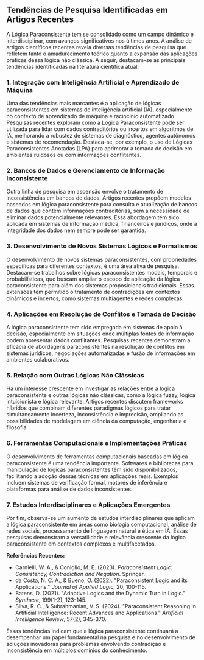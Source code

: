 
## Tendências de Pesquisa Identificadas em Artigos Recentes

A Lógica Paraconsistente tem se consolidado como um campo dinâmico e interdisciplinar, com avanços significativos nos últimos anos. A análise de artigos científicos recentes revela diversas tendências de pesquisa que refletem tanto o amadurecimento teórico quanto a expansão das aplicações práticas dessa lógica não clássica. A seguir, destacam-se as principais tendências identificadas na literatura científica atual:

### 1. **Integração com Inteligência Artificial e Aprendizado de Máquina**

Uma das tendências mais marcantes é a aplicação de lógicas paraconsistentes em sistemas de inteligência artificial (IA), especialmente no contexto de aprendizado de máquina e raciocínio automatizado. Pesquisas recentes exploram como a Lógica Paraconsistente pode ser utilizada para lidar com dados contraditórios ou incertos em algoritmos de IA, melhorando a robustez de sistemas de diagnóstico, agentes autônomos e sistemas de recomendação. Destaca-se, por exemplo, o uso de Lógicas Paraconsistentes Anotadas (LPA) para aprimorar a tomada de decisão em ambientes ruidosos ou com informações conflitantes.

### 2. **Bancos de Dados e Gerenciamento de Informação Inconsistente**

Outra linha de pesquisa em ascensão envolve o tratamento de inconsistências em bancos de dados. Artigos recentes propõem modelos baseados em lógica paraconsistente para consulta e atualização de bancos de dados que contêm informações contraditórias, sem a necessidade de eliminar dados potencialmente relevantes. Essa abordagem tem sido aplicada em sistemas de informação médica, financeiros e jurídicos, onde a integridade dos dados nem sempre pode ser garantida.

### 3. **Desenvolvimento de Novos Sistemas Lógicos e Formalismos**

O desenvolvimento de novos sistemas paraconsistentes, com propriedades específicas para diferentes contextos, é uma área ativa de pesquisa. Destacam-se trabalhos sobre lógicas paraconsistentes modais, temporais e probabilísticas, que buscam ampliar o escopo de aplicação da lógica paraconsistente para além dos sistemas proposicionais tradicionais. Essas extensões têm permitido o tratamento de contradições em contextos dinâmicos e incertos, como sistemas multiagentes e redes complexas.

### 4. **Aplicações em Resolução de Conflitos e Tomada de Decisão**

A lógica paraconsistente tem sido empregada em sistemas de apoio à decisão, especialmente em situações onde múltiplas fontes de informação podem apresentar dados conflitantes. Pesquisas recentes demonstram a eficácia de abordagens paraconsistentes na resolução de conflitos em sistemas jurídicos, negociações automatizadas e fusão de informações em ambientes colaborativos.

### 5. **Relação com Outras Lógicas Não Clássicas**

Há um interesse crescente em investigar as relações entre a lógica paraconsistente e outras lógicas não clássicas, como a lógica fuzzy, lógica intuicionista e lógica relevante. Artigos recentes discutem frameworks híbridos que combinam diferentes paradigmas lógicos para tratar simultaneamente incerteza, inconsistência e imprecisão, ampliando as possibilidades de modelagem em ciência da computação, engenharia e filosofia.

### 6. **Ferramentas Computacionais e Implementações Práticas**

O desenvolvimento de ferramentas computacionais baseadas em lógica paraconsistente é uma tendência importante. Softwares e bibliotecas para manipulação de lógicas paraconsistentes têm sido disponibilizados, facilitando a adoção dessas técnicas em aplicações reais. Exemplos incluem sistemas de verificação formal, motores de inferência e plataformas para análise de dados inconsistentes.

### 7. **Estudos Interdisciplinares e Aplicações Emergentes**

Por fim, observa-se um aumento de estudos interdisciplinares que aplicam a lógica paraconsistente em áreas como biologia computacional, análise de redes sociais, processamento de linguagem natural e ética em IA. Essas pesquisas demonstram a versatilidade e relevância crescente da lógica paraconsistente em contextos complexos e multifacetados.



**Referências Recentes:**

- Carnielli, W. A., & Coniglio, M. E. (2023). *Paraconsistent Logic: Consistency, Contradiction and Negation*. Springer.
- da Costa, N. C. A., & Bueno, O. (2022). "Paraconsistent Logic and its Applications." *Journal of Applied Logic*, 20, 100-115.
- Batens, D. (2021). "Adaptive Logics and the Dynamic Turn in Logic." *Synthese*, 199(1-2), 123-145.
- Silva, R. C., & Subrahmanian, V. S. (2024). "Paraconsistent Reasoning in Artificial Intelligence: Recent Advances and Applications." *Artificial Intelligence Review*, 57(2), 345-370.

Essas tendências indicam que a lógica paraconsistente continuará a desempenhar um papel fundamental na pesquisa e no desenvolvimento de soluções inovadoras para problemas envolvendo contradição e inconsistência em múltiplos domínios do conhecimento.

